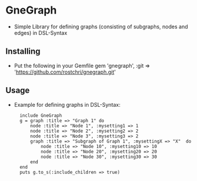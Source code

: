 # GneGraph
* Simple Library for defining graphs (consisting of subgraphs, nodes and edges) in DSL-Syntax

## Installing
* Put the following in your Gemfile
	gem 'gnegraph', :git => 'https://github.com/rostchri/gnegraph.git'
	
## Usage
* Example for defining graphs in DSL-Syntax:

		include GneGraph
		g = graph :title => "Graph 1" do 
			node :title => "Node 1", :mysetting1 => 1 
			node :title => "Node 2", :mysetting2 => 2 
			node :title => "Node 3", :mysetting3 => 2
			graph :title => "Subgraph of Graph 1", :mysettingX => "X"  do 
				node :title => "Node 10", :mysetting10 => 10
				node :title => "Node 20", :mysetting20 => 20
				node :title => "Node 30", :mysetting30 => 30
			end
		end
		puts g.to_s(:include_children => true)
  
